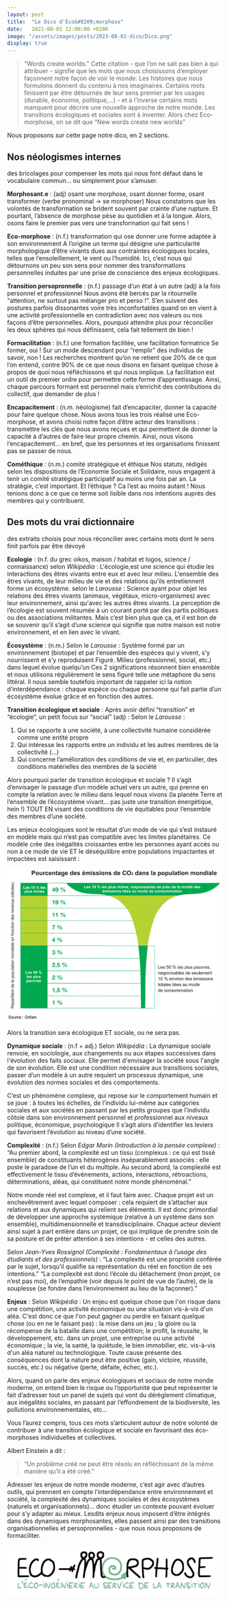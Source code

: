 ```yaml
---
layout: post
title:  "Le Dico d'Éco&#8209;morphose"
date:   2022-08-01 12:00:00 +0200
image: "/assets/images/posts/2023-08-01-dico/Dico.png"
display: true
---
```



> “Words create worlds.”
Cette citation - que l’on ne sait pas bien à qui attribuer - signifie que les mots que nous choisissons d’employer façonnent notre façon de voir le monde. Les histoires que nous formulons donnent du contenu à nos imaginaires.
Certains mots finissent par être détournés de leur sens premier par les usages (durable, économie, politique,...) - et à l’inverse certains mots manquent pour décrire une nouvelle approche de notre monde. 
Les transitions écologiques et sociales sont à inventer. Alors chez Eco-morphose, on se dit que 
> “New words create new worlds”

Nous proposons sur cette page notre dico, en 2 sections.

## Nos néologismes internes ##
des bricolages pour compenser les mots qui nous font défaut dans le vocabulaire commun… ou simplement pour s’amuser.

**Morphosant.e** : (adj) osant une morphose, osant donner forme, osant transformer
(verbe pronominal → se morphoser)
Nous constatons que les volontés de transformation se brident souvent par crainte d’une rupture. Et pourtant, l’absence de morphose pèse au quotidien et à la longue. Alors, osons faire le premier pas vers une transformation qui fait sens ! 

**Eco-morphose** : (n.f.) transformation qui ose donner une forme adaptée à son environnement
A l’origine un terme qui désigne une particularité morphologique d’être vivants dues aux contraintes écologiques locales, telles que l’ensoleillement, le vent ou l’humidité. Ici, c’est nous qui détournons un peu son sens pour nommer des transformations personnelles induites par une prise de conscience des enjeux écologiques. 

**Transition persopronnelle** : (n.f.) passage d’un état à un autre (adj) à la fois personnel et professionnel
Nous avons été bercés par la ritournelle “attention, ne surtout pas mélanger pro et perso !”. S’en suivent des postures parfois dissonantes voire très inconfortables quand on en vient à une activité professionnelle en contradiction avec nos valeurs ou nos façons d’être personnelles.
Alors, pourquoi attendre plus pour réconcilier les deux sphères qui nous définissent, cela fait tellement de bien !

**Formacilitation** : (n.f.) une formation facilitée, une facilitation formatrice
Se former, oui ! Sur un mode descendant pour “remplir” des individus de savoir, non ! Les recherches montrent qu’on ne retient que 20% de ce que l’on entend, contre 90% de ce que nous disons en faisant quelque chose à propos de quoi nous réfléchissons et qui nous implique.
La facilitation est un outil de premier ordre pour permettre cette forme d’apprentissage.
Ainsi, chaque parcours formant est personnel mais s’enrichit des contributions du collectif, que demander de plus !

**Encapacitement** : (n.m. néologisme) fait d’encapaciter, donner la capacité pour faire quelque chose.
Nous avons tous les trois réalisé une Eco-morphose, et avons choisi notre façon d’être acteur des transitions : transmettre les clés que nous avons reçues et qui permettent de donner la capacité à d’autres de faire leur propre chemin.
Ainsi, nous visons l’encapacitement… en bref, que les personnes et les organisations finissent pas se passer de nous.

**Cométhique** : (n.m.) comité stratégique et éthique
Nos statuts, rédigés selon les dispositions de l’Economie Sociale et Solidaire, nous engagent à tenir un comité stratégique participatif au moins une fois par an.
La stratégie, c’est important. Et l’éthique ? Ca l’est au moins autant ! Nous tenions donc à ce que ce terme soit lisible dans nos intentions auprès des membres qui y contribuent.



## Des mots du vrai dictionnaire ##
des extraits choisis pour nous réconcilier avec certains mots dont le sens finit parfois par être dévoyé

**Ecologie** : (n.f. du grec oikos, maison / habitat et logos, science / connaissance) 
selon *Wikipédia* : L'écologie,est une science qui étudie les interactions des êtres vivants entre eux et avec leur milieu. L'ensemble des êtres vivants, de leur milieu de vie et des relations qu'ils entretiennent forme un écosystème.
selon le *Larousse* : Science ayant pour objet les relations des êtres vivants (animaux, végétaux, micro-organismes) avec leur environnement, ainsi qu'avec les autres êtres vivants.
La perception de l’écologie est souvent résumée à un courant porté par des partis politiques ou des associations militantes. 
Mais c’est bien plus que ça, et il est bon de se souvenir qu’il s’agit d’une science qui signifie que notre maison est notre environnement, et en lien avec le vivant.


**Écosystème** : (n.m.) 
Selon le *Larousse* : 
Système formé par un environnement (biotope) et par l’ensemble des espèces qui y vivent, s’y nourrissent et s’y reproduisent
Figuré. Milieu (professionnel, social, etc.) dans lequel évolue quelqu’un
Ces 2 significations résonnent bien ensemble et nous utilisons régulièrement le sens figuré telle une métaphore du sens littéral. 
Il nous semble toutefois important de rappeler ici la notion d’interdépendance : chaque espèce ou chaque personne qui fait partie d’un écosystème évolue grâce et en fonction des autres.





**Transition écologique et sociale** :
Après avoir défini “transition” et “écologie”, un petit focus sur “social” (adj) :
Selon le *Larousse* : 
1. Qui se rapporte à une société, à une collectivité humaine considérée comme une entité propre 
2. Qui intéresse les rapports entre un individu et les autres membres de la collectivité
(...)
5. Qui concerne l’amélioration des conditions de vie et, en particulier, des conditions matérielles des membres de la société

Alors pourquoi parler de transition écologique et sociale ?
Il s’agit d’envisager le passage d’un modèle actuel vers un autre, qui prenne en compte la relation avec le milieu dans lequel nous vivons (la planète Terre et l’ensemble de l’écosystème vivant… pas juste une transition énergétique, hein !) TOUT EN visant des conditions de vie équitables pour l’ensemble des membres d’une société.

Les enjeux écologiques sont le résultat d’un mode de vie qui s’est instauré en modèle mais qui n’est pas compatible avec les limites planétaires. Ce modèle crée des inégalités croissantes entre les personnes ayant accès ou non à ce mode de vie ET le déséquilibre entre populations impactantes et impactées est saisissant : 

![Pourcentage des émissions de CO2 mondiales](/assets/images/posts/2023-08-01-dico/data-emissions-co2.png)

Alors la transition sera écologique ET sociale, ou ne sera pas.


**Dynamique sociale** : (n.f + adj.)
Selon *Wikipédia* :
La dynamique sociale renvoie, en sociologie, aux changements ou aux étapes successives dans l'évolution des faits sociaux. Elle permet d'envisager la société sous l'angle de son évolution.
Elle est une condition nécessaire aux transitions sociales, passer d’un modèle à un autre requiert un processus dynamique, une évolution des normes sociales et des comportements. 

C’est un phénomène complexe, qui repose sur le comportement humain et se joue :
à toutes les échelles, de l’individu lui-même aux catégories sociales et aux sociétés en passant par les petits groupes que l’individu côtoie dans son environnement personnel et professionnel
aux niveaux politique, économique, psychologique
Il s’agit alors d’identifier les leviers qui favorisent l’évolution au niveau d’une société.

**Complexité** : (n.f.)
Selon *Edgar Morin (Introduction à la pensée complexe)* :
“Au premier abord, la complexité est un tissu (complexus : ce qui est tissé ensemble) de constituants hétérogènes inséparablement associés : elle poste le paradoxe de l’un et du multiple. Au second abord, la complexité est effectivement le tissu d’événements, actions, interactions, rétroactions, déterminations, aléas, qui constituent notre monde phénoménal.”

Notre monde réel est complexe, et il faut faire avec. Chaque projet est un enchevêtrement avec lequel composer : cela requiert de s’attacher aux relations et aux dynamiques qui relient ses éléments. 
Il est donc primordial de développer une approche systémique (relative à un système dans son ensemble), multidimensionnelle et transdisciplinaire. 
Chaque acteur devient ainsi sujet à part entière dans un projet, ce qui implique de prendre soin de sa posture et de prêter attention à ses intentions - et celles des autres.


Selon *Jean-Yves Rossignol (Complexité : Fondamentaux à l’usage des étudiants et des professionnels)* :
“La complexité est une propriété conférée par le sujet, lorsqu’il qualifie sa représentation du réel en fonction de ses intentions.”
“La complexité est donc l’école du détachement (mon projet, ce n’est pas moi), de l’empathie (voir depuis le point de vue de l’autre), de la souplesse (se fondre dans l’environnement au lieu de la façonner).”


**Enjeux** :
Selon *Wikipédia* :
Un enjeu est quelque chose que l'on risque dans une compétition, une activité économique ou une situation vis-à-vis d'un aléa. C'est donc ce que l'on peut gagner ou perdre en faisant quelque chose (ou en ne le faisant pas)  :
la mise dans un jeu ;
la gloire ou la récompense de la bataille dans une compétition;
le profit, la réussite, le développement, etc. dans un projet, une entreprise ou une activité économique ;
la vie, la santé, la quiétude, le bien immobilier, etc. vis-à-vis d'un aléa naturel ou technologique.
Toute cause présente des conséquences dont la nature peut être positive (gain, victoire, réussite, succès, etc.) ou négative (perte, défaite, échec, etc.).

Alors, quand on parle des enjeux écologiques et sociaux de notre monde moderne, on entend bien le risque ou l’opportunité que peut représenter le fait d’adresser tout un panel de sujets qui vont du dérèglement climatique, aux inégalités sociales, en passant par l’effondrement de la biodiversité, les pollutions environnementales, etc…


Vous l’aurez compris, tous ces mots s’articulent autour de notre volonté de contribuer à une transition écologique et sociale en favorisant des éco-morphoses individuelles et collectives.

Albert Einstein a dit : 
>“Un problème créé ne peut être résolu en réfléchissant de la même manière qu’il a été créé.”

Adresser les enjeux de notre monde moderne, c’est agir avec d’autres outils, qui prennent en compte l’interdépendance entre environnement et société, la complexité des dynamiques sociales et des écosystèmes (naturels et organisationnels)… donc étudier un contexte pouvant évoluer pour s’y adapter au mieux.
Lesdits enjeux nous imposent d’être intégrés dans des dynamiques morphosantes, elles passent ainsi par des transitions organisationnelles et persopronnelles - que nous nous proposons de formaciliter.


![logo eco-morphose](/assets/images/logos/logoNomCompletSansFond2.svg)





